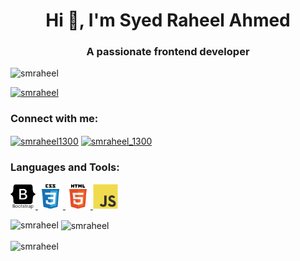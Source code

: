 <h1 align="center">Hi 👋, I'm Syed Raheel Ahmed</h1>
<h3 align="center">A passionate frontend developer</h3>

<p align="left"> <img src="https://komarev.com/ghpvc/?username=smraheel&label=Profile%20views&color=0e75b6&style=flat" alt="smraheel" /> </p>

<p align="left"> <a href="https://github.com/ryo-ma/github-profile-trophy"><img src="https://github-profile-trophy.vercel.app/?username=smraheel" alt="smraheel" /></a> </p>

<h3 align="left">Connect with me:</h3>
<p align="left">
<a href="https://linkedin.com/in/smraheel1300" target="blank"><img align="center" src="https://raw.githubusercontent.com/rahuldkjain/github-profile-readme-generator/master/src/images/icons/Social/linked-in-alt.svg" alt="smraheel1300" height="30" width="40" /></a>
<a href="https://instagram.com/smraheel_1300" target="blank"><img align="center" src="https://raw.githubusercontent.com/rahuldkjain/github-profile-readme-generator/master/src/images/icons/Social/instagram.svg" alt="smraheel_1300" height="30" width="40" /></a>
</p>

<h3 align="left">Languages and Tools:</h3>
<p align="left"> <a href="https://getbootstrap.com" target="_blank" rel="noreferrer"> <img src="https://raw.githubusercontent.com/devicons/devicon/master/icons/bootstrap/bootstrap-plain-wordmark.svg" alt="bootstrap" width="40" height="40"/> </a> <a href="https://www.w3schools.com/css/" target="_blank" rel="noreferrer"> <img src="https://raw.githubusercontent.com/devicons/devicon/master/icons/css3/css3-original-wordmark.svg" alt="css3" width="40" height="40"/> </a> <a href="https://www.w3.org/html/" target="_blank" rel="noreferrer"> <img src="https://raw.githubusercontent.com/devicons/devicon/master/icons/html5/html5-original-wordmark.svg" alt="html5" width="40" height="40"/> </a> <a href="https://developer.mozilla.org/en-US/docs/Web/JavaScript" target="_blank" rel="noreferrer"> <img src="https://raw.githubusercontent.com/devicons/devicon/master/icons/javascript/javascript-original.svg" alt="javascript" width="40" height="40"/> </a> </p>

<p><img align="left" src="https://github-readme-stats.vercel.app/api/top-langs?username=smraheel&show_icons=true&locale=en&layout=compact" alt="smraheel" /></p>

<p>&nbsp;<img align="center" src="https://github-readme-stats.vercel.app/api?username=smraheel&show_icons=true&locale=en" alt="smraheel" /></p>

<p><img align="center" src="https://github-readme-streak-stats.herokuapp.com/?user=smraheel&" alt="smraheel" /></p>
